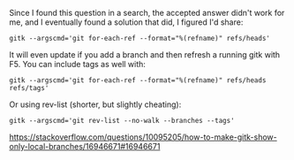 Since I found this question in a search, the accepted answer didn't work for me, and I eventually found a solution that did, I figured I'd share:

`gitk --argscmd='git for-each-ref --format="%(refname)" refs/heads'`

It will even update if you add a branch and then refresh a running gitk with F5. You can include tags as well with:

`gitk --argscmd='git for-each-ref --format="%(refname)" refs/heads refs/tags'`

Or using rev-list (shorter, but slightly cheating):

`gitk --argscmd='git rev-list --no-walk --branches --tags'`

https://stackoverflow.com/questions/10095205/how-to-make-gitk-show-only-local-branches/16946671#16946671
